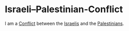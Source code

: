 # Israeli–Palestinian-Conflict

I am a [Conflict](1200000007.md) between the [Israelis](140000071.md) and the [Palestinians](140000073.md).
